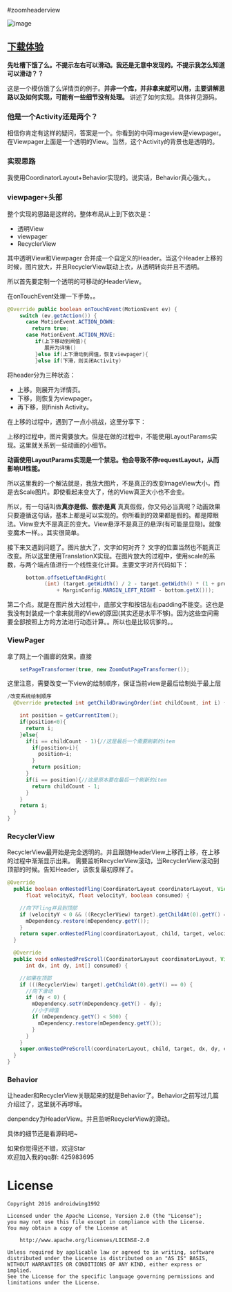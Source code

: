 #zoomheaderview


![image](https://github.com/githubwing/ZoomHeader/raw/master/img.gif)




## [下载体验](https://github.com/githubwing/ZoomHeader/raw/master/app-debug.apk)


**先吐槽下饿了么。不提示左右可以滑动。我还是无意中发现的。不提示我怎么知道可以滑动？？**

这是一个模仿饿了么详情页的例子。**并非一个库，并非拿来就可以用，主要讲解思路以及如何实现，可能有一些细节没有处理。**
讲述了如何实现。具体祥见源码。


### 他是一个Activity还是两个？

相信你肯定有这样的疑问，答案是一个。你看到的中间imageview是viewpager。在Viewpager上面是一个透明的View。当然，这个Activity的背景也是透明的。

### 实现思路

我使用CoordinatorLayout+Behavior实现的。说实话，Behavior真心强大。。


### viewpager+头部

整个实现的思路是这样的。整体布局从上到下依次是：

* 透明View
* viewpager
* RecyclerView


其中透明View和Viewpager 合并成一个自定义的Header。当这个Header上移的时候，图片放大，并且RecyclerView联动上衣，从透明转向并且不透明。


所以首先要定制一个透明的可移动的HeaderView。

在onTouchEvent处理一下手势。。

```java
@Override public boolean onTouchEvent(MotionEvent ev) {
    switch (ev.getAction()) {
      case MotionEvent.ACTION_DOWN:
        return true;
      case MotionEvent.ACTION_MOVE:
		 if(上下移动到阀值){
		 	展开为详情()
		 }else if(上下滑动到阀值，恢复viewpager){
		 }else if(下滑，则关闭Activity)
```

将header分为三种状态：

* 上移。则展开为详情页。
* 下移，则恢复为viewpager。
* 再下移，则finish Activity。


在上移的过程中，遇到了一点小挑战，这里分享下：

上移的过程中，图片需要放大。但是在做的过程中，不能使用LayoutParams实现。这里就关系到一些动画的小细节。

**动画使用LayoutParams实现是一个禁忌。他会导致不停requestLayout，从而影响UI性能。**

所以这里我的一个解法就是，我放大图片，不是真正的改变ImageView大小，而是去Scale图片。即使看起来变大了，他的View真正大小也不会变。

所以，有一句话叫做**真亦是假、假亦是真** 真真假假，你又何必当真呢？动画效果只要遵循这句话，基本上都是可以实现的。你所看到的效果都是假的。都是障眼法。View变大不是真正的变大。View悬浮不是真正的悬浮(有可能是显隐)。就像变魔术一样。。其实很简单。

接下来又遇到问题了。图片放大了，文字如何对齐？ 文字的位置当然也不能真正改变。所以这里使用TranslationX实现。在图片放大的过程中，使用scale的系数，与两个端点值进行一个线性变化计算。主要文字对齐代码如下：

```java
	  bottom.offsetLeftAndRight(
            (int) (target.getWidth() / 2 - target.getWidth() * (1 + progress) / 2
                + MarginConfig.MARGIN_LEFT_RIGHT - bottom.getX()));

```

第二个点。就是在图片放大过程中，底部文字和按钮左右padding不能变。这也是我没有封装成一个拿来就用的View的原因(其实还是水平不够)。因为这些空间需要全部按照上方的方法进行动态计算。。所以也是比较坑爹的。。

### ViewPager

拿了网上一个画廊的效果。直接

```java
    setPageTransformer(true, new ZoomOutPageTransformer());
```

这里注意，需要改变一下view的绘制顺序，保证当前view是最后绘制处于最上层

```java
/改变系统绘制顺序
  @Override protected int getChildDrawingOrder(int childCount, int i) {

    int position = getCurrentItem();
    if(position<0){
      return i;
    }else{
      if(i == childCount - 1){//这是最后一个需要刷新的item
        if(position>i){
          position=i;
        }
        return position;
      }
      if(i == position){//这是原本要在最后一个刷新的item
        return childCount - 1;
      }
    }
    return i;
  }
}

```

### RecyclerView

RecyclerView最开始是完全透明的。并且跟随HeaderView上移而上移，在上移的过程中渐渐显示出来。 需要监听RecyclerView滚动，当RecyclerView滚动到顶部的时候。告知Header，该恢复最初原样了。

```java
@Override
  public boolean onNestedFling(CoordinatorLayout coordinatorLayout, View child, View target,
      float velocityX, float velocityY, boolean consumed) {

    //向下Fling并且到顶部
    if (velocityY < 0 && ((RecyclerView) target).getChildAt(0).getY() == 0) {
      mDependency.restore(mDependency.getY());
    }
    return super.onNestedFling(coordinatorLayout, child, target, velocityX, velocityY, consumed);
  }

  @Override
  public void onNestedPreScroll(CoordinatorLayout coordinatorLayout, View child, View target,
      int dx, int dy, int[] consumed) {

    //如果在顶部
    if (((RecyclerView) target).getChildAt(0).getY() == 0) {
      //向下滑动
      if (dy < 0) {
        mDependency.setY(mDependency.getY() - dy);
        //小于阀值
        if (mDependency.getY() < 500) {
          mDependency.restore(mDependency.getY());
        }
      }
    }
    super.onNestedPreScroll(coordinatorLayout, child, target, dx, dy, consumed);
  }
}
```


### Behavior

让header和RecyclerView关联起来的就是Behavior了。Behavior之前写过几篇介绍过了，这里就不再啰嗦。

denpendcy为HeaderView。并且监听RecyclerView的滑动。


具体的细节还是看源码吧~

如果你觉得还不错，欢迎Star  
欢迎加入我的qq群: 425983695



# License

    Copyright 2016 androidwing1992

    Licensed under the Apache License, Version 2.0 (the "License");
    you may not use this file except in compliance with the License.
    You may obtain a copy of the License at
    
        http://www.apache.org/licenses/LICENSE-2.0
    
    Unless required by applicable law or agreed to in writing, software
    distributed under the License is distributed on an "AS IS" BASIS,
    WITHOUT WARRANTIES OR CONDITIONS OF ANY KIND, either express or implied.
    See the License for the specific language governing permissions and
    limitations under the License.
